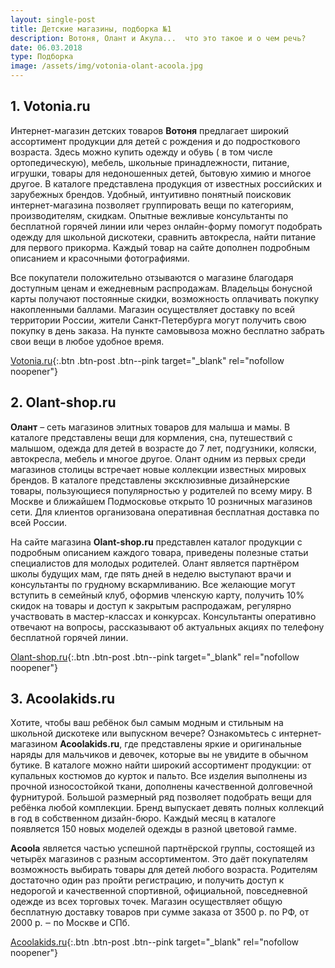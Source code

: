 ```yaml
---
layout: single-post
title: Детские магазины, подборка №1
description: Вотоня, Олант и Акула...  что это такое и о чем речь?
date: 06.03.2018
type: Подборка
image: /assets/img/votonia-olant-acoola.jpg
---
```


<div class="post-block">

## 1. Votonia.ru


Интернет-магазин детских товаров **Вотоня** предлагает широкий ассортимент продукции для детей с рождения и до подросткового возраста. Здесь можно купить одежду и обувь ( в том числе ортопедическую), мебель, школьные принадлежности, питание, игрушки, товары для недоношенных детей, бытовую химию и многое другое. В каталоге представлена продукция от известных российских и зарубежных брендов. Удобный, интуитивно понятный поисковик интернет-магазина позволяет группировать вещи по категориям, производителям, скидкам. Опытные вежливые консультанты по бесплатной горячей линии или через онлайн-форму помогут подобрать одежду для школьной дискотеки, сравнить автокресла, найти питание для первого прикорма. Каждый товар на сайте дополнен подробным описанием и красочными фотографиями.

Все покупатели положительно отзываются о магазине благодаря доступным ценам и ежедневным распродажам. Владельцы бонусной карты получают постоянные скидки, возможность оплачивать покупку накопленными баллами. Магазин осуществляет доставку по всей территории России, жители Санкт-Петербурга могут получить свою покупку в день заказа. На пункте самовывоза можно бесплатно забрать свои вещи в любое удобное время.

[Votonia.ru](https://www.votonia.ru/){:.btn .btn-post .btn--pink target="_blank" rel="nofollow noopener"}


</div><!-- /.post-block -->

<div class="post-block">

## 2. Olant-shop.ru

**Олант** – сеть магазинов элитных товаров для малыша и мамы. В каталоге представлены вещи для кормления, сна, путешествий с малышом, одежда для детей в возрасте до 7 лет, подгузники, коляски, автокресла, мебель и многое другое. Олант одним из первых среди магазинов столицы встречает новые коллекции известных мировых брендов. В каталоге представлены эксклюзивные дизайнерские товары, пользующиеся популярностью у родителей по всему миру. В Москве и ближайшем Подмосковье открыто 10 розничных магазинов сети. Для клиентов организована оперативная бесплатная доставка по всей России.

На сайте магазина **Olant-shop.ru** представлен каталог продукции с подробным описанием каждого товара, приведены полезные статьи специалистов для молодых родителей. Олант является партнёром школы будущих мам, где пять дней в неделю выступают врачи и консультанты по грудному вскармливанию. Все желающие могут вступить в семейный клуб, оформив членскую карту, получить 10% скидок на товары и доступ к закрытым распродажам, регулярно участвовать в мастер-классах и конкурсах. Консультанты оперативно отвечают на вопросы, рассказывают об актуальных акциях по телефону бесплатной горячей линии.


[Olant-shop.ru](https://www.olant-shop.ru){:.btn .btn-post .btn--pink target="_blank" rel="nofollow noopener"}

</div><!-- /.post-block -->

<div class="post-block">

## 3. Acoolakids.ru

Хотите, чтобы ваш ребёнок был самым модным и стильным на школьной дискотеке или выпускном вечере? Ознакомьтесь с интернет-магазином **Acoolakids.ru**, где представлены яркие и оригинальные наряды для мальчиков и девочек, которые вы не увидите в обычном бутике. В каталоге можно найти широкий ассортимент продукции: от купальных костюмов до курток и пальто. Все изделия выполнены из прочной износостойкой ткани, дополнены качественной долговечной фурнитурой. Большой размерный ряд позволяет подобрать вещи для ребёнка любой комплекции. Бренд выпускает девять полных коллекций в год в собственном дизайн-бюро. Каждый месяц в каталоге появляется 150 новых моделей одежды в разной цветовой гамме.

**Acoola** является частью успешной партнёрской группы, состоящей из четырёх магазинов с разным ассортиментом. Это даёт покупателям возможность выбирать товары для детей любого возраста. Родителям достаточно один раз пройти регистрацию, и получить доступ к недорогой и качественной спортивной, официальной, повседневной одежде из всех торговых точек. Магазин осуществляет общую бесплатную доставку товаров при сумме заказа от 3500 р. по РФ, от 2000 р. ‒ по Москве и СПб.

[Acoolakids.ru](https://acoolakids.ru){:.btn .btn-post .btn--pink target="_blank" rel="nofollow noopener"}

</div><!-- /.post-block -->
